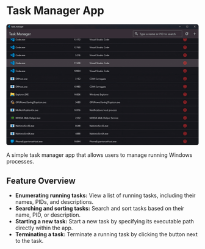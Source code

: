 # Task Manager App

![Task Manager App](../../assets/task_manager.png)

A simple task manager app that allows users to manage running Windows processes.

## Feature Overview

- **Enumerating running tasks:** View a list of running tasks, including their
  names, PIDs, and descriptions.
- **Searching and sorting tasks:** Search and sort tasks based on their name,
  PID, or description.
- **Starting a new task:** Start a new task by specifying its executable path
  directly within the app.
- **Terminating a task:** Terminate a running task by clicking the button next
  to the task.
